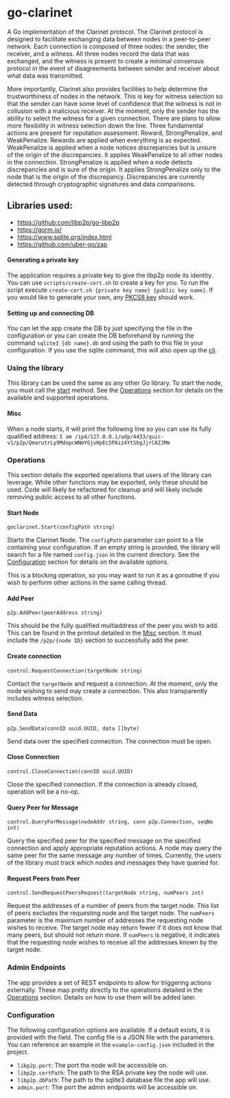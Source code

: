 # go-clarinet

A Go implementation of the Clarinet protocol. The Clarinet protocol is designed to facilitate exchanging data between
nodes in a peer-to-peer network. Each connection is composed of three nodes: the sender, the receiver, and a witness.
All three nodes record the data that was exchanged, and the witness is present to create a minimal consensus protocol
in the event of disagreements between sender and receiver about what data was transmitted.

More importantly, Clarinet also provides facilities to help determine the trustworthiness of nodes in the network. This
is key for witness selection so that the sender can have some level of confidence that the witness is not in collusion
with a malicious receiver. At the moment, only the sender has the ability to select the witness for a given connection.
There are plans to allow more flexibility in witness selection down the line. Three fundamental actions are present for
reputation assessment: Reward, StrongPenalize, and WeakPenalize. Rewards are applied when everything is as expected.
WeakPenalize is applied when a node notices discrepancies but is unsure of the origin of the discrepancies. It applies
WeakPenalize to all other nodes in the connection. StrongPenalize is applied when a node detects discrepancies and is
sure of the origin. It applies StrongPenalize only to the node that is the origin of the discrepancy. Discrepancies are 
currently detected through cryptographic signatures and data comparisons.

## Libraries used:
- https://github.com/libp2p/go-libp2p
- https://gorm.io/
- https://www.sqlite.org/index.html
- https://github.com/uber-go/zap

#### Generating a private key
The application requires a private key to give the libp2p node its identity. You can use `scripts/create-cert.sh`
to create a key for you. To run the script execute `create-cert.sh {private key name} {public key name}`. If you 
would like to generate your own, any [PKCS8 key](https://en.wikipedia.org/wiki/PKCS_8) should work.

#### Setting up and connecting DB
You can let the app create the DB by just specifying the file in the configuration or you can create the DB
beforehand by running the command `sqlite3 {db name}.db` and using the path to this file in your configuration.
If you use the sqlite command, this will also open up the [cli](https://sqlite.org/cli.html).

### Using the library
This library can be used the same as any other Go library. To start the node, you must call the 
[start](#start-node) method. See the [Operations](#operations) section for details on the available
and supported operations.

#### Misc
When a node starts, it will print the following line so you can use its fully qualified address:
`I am /ip4/127.0.0.1/udp/4433/quic-v1/p2p/QmarutrLy9MdopcWNmYGjvHpEc5PAiz4YtSbgJjrCAZJMm`

### Operations
This section details the exported operations that users of the library can leverage. While other functions
may be exported, only these should be used. Code will likely be refactored for cleanup and will likely
include removing public access to all other functions.

#### Start Node
`goclarinet.Start(configPath string)`

Starts the Clarinet Node. The `configPath` parameter can point to a file containing your configuration. If 
an empty string is provided, the library will search for a file named `config.json` in the current directory.
See the [Configuration](#configuration) section for details on the available options.

This is a blocking operation, so you may want to run it as a goroutine if you wish to perform other actions
in the same calling thread.

#### Add Peer
`p2p.AddPeer(peerAddress string)`

This should be the fully qualified multiaddress of the peer you wish to add. This can be found in the printout
detailed in the [Misc](#misc) section. It must include the `/p2p/{node ID}` section to successfully add the peer.

#### Create connection
`control.RequestConnection(targetNode string)`

Contact the `targetNode` and request a connection. At the moment, only the node wishing to send may create a
connection. This also transparently includes witness selection.

#### Send Data
`p2p.SendData(connID uuid.UUID, data []byte)`

Send data over the specified connection. The connection must be open.

#### Close Connection
`control.CloseConnection(connID uuid.UUID)`

Close the specified connection. If the connection is already closed, operation will be a no-op.

#### Query Peer for Message
`control.QueryForMessage(nodeAddr string, conn p2p.Connection, seqNo int)`

Query the specified peer for the specified message on the specified connection and apply appropriate reputation
actions. A node may query the same peer for the same message any number of times. Currently, the users of 
the library must track which nodes and messages they have queried for.

#### Request Peers from Peer
`control.SendRequestPeersRequest(targetNode string, numPeers int)`

Request the addresses of a number of peers from the target node. This list of peers excludes the requesting 
node and the target node. The `numPeers` parameter is the maximum number of addresses the requesting node 
wishes to receive. The target node may return fewer if it does not know that many peers, but should not return
more. If `numPeers` is negative, it indicates that the requesting node wishes to receive all the addresses
known by the target node.

### Admin Endpoints
The app provides a set of REST endpoints to allow for triggering actions externally. These map pretty directly
to the operations detailed in the [Operations](#operations) section. Details on how to use them will be added
later.

### Configuration
The following configuration options are available. If a default exists, it is provided with the field. The
config file is a JSON file with the parameters. You can reference an example in the `example-config.json`
included in the project.

- `libp2p.port`: The port the node will be accessible on.
- `libp2p.certPath`: The path to the RSA private key the node will use.
- `libp2p.dbPath`: The path to the sqlite3 database file the app will use.
- `admin.port`: The port the admin endpoints will be accessible on.